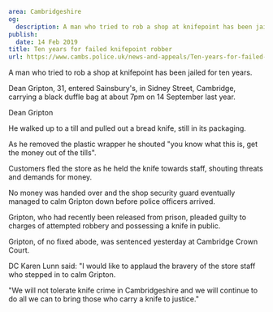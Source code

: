 ```yaml
area: Cambridgeshire
og:
  description: A man who tried to rob a shop at knifepoint has been jailed for ten years.
publish:
  date: 14 Feb 2019
title: Ten years for failed knifepoint robber
url: https://www.cambs.police.uk/news-and-appeals/Ten-years-for-failed-knifepoint-robber
```

A man who tried to rob a shop at knifepoint has been jailed for ten years.

Dean Gripton, 31, entered Sainsbury's, in Sidney Street, Cambridge, carrying a black duffle bag at about 7pm on 14 September last year.

Dean Gripton

He walked up to a till and pulled out a bread knife, still in its packaging.

As he removed the plastic wrapper he shouted "you know what this is, get the money out of the tills".

Customers fled the store as he held the knife towards staff, shouting threats and demands for money.

No money was handed over and the shop security guard eventually managed to calm Gripton down before police officers arrived.

Gripton, who had recently been released from prison, pleaded guilty to charges of attempted robbery and possessing a knife in public.

Gripton, of no fixed abode, was sentenced yesterday at Cambridge Crown Court.

DC Karen Lunn said: "I would like to applaud the bravery of the store staff who stepped in to calm Gripton.

"We will not tolerate knife crime in Cambridgeshire and we will continue to do all we can to bring those who carry a knife to justice."

